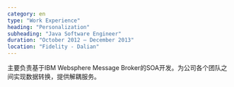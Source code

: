 ```yaml
---
category: en
type: "Work Experience"
heading: "Personalization"
subheading: "Java Software Engineer"
duration: "October 2012 – December 2013"
location: "Fidelity - Dalian"
---
```


主要负责基于IBM Websphere Message Broker的SOA开发。为公司各个团队之间实现数据转换，提供解耦服务。